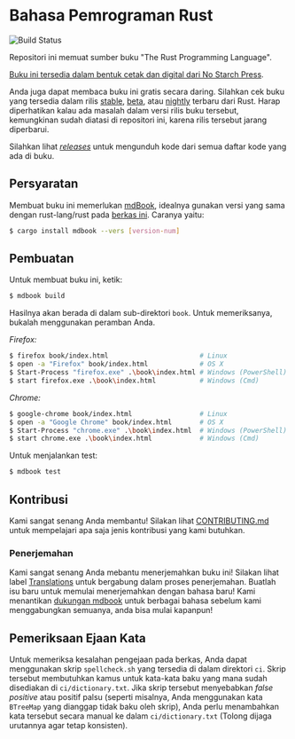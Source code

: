 # Bahasa Pemrograman Rust

![Build Status](https://github.com/rust-lang/book/workflows/CI/badge.svg)

Repositori ini memuat sumber buku "The Rust Programming Language".

[Buku ini tersedia dalam bentuk cetak dan digital dari No Starch Press][nostarch].

[nostarch]: https://nostarch.com/rust

Anda juga dapat membaca buku ini gratis secara daring. Silahkan cek buku yang     tersedia dalam rilis [stable], [beta], atau [nightly] terbaru dari Rust. Harap diperhatikan kalau ada masalah dalam versi rilis buku tersebut, kemungkinan sudah diatasi di repositori ini, karena rilis tersebut jarang diperbarui.

[stable]: https://doc.rust-lang.org/stable/book/
[beta]: https://doc.rust-lang.org/beta/book/
[nightly]: https://doc.rust-lang.org/nightly/book/

Silahkan lihat *[releases]* untuk mengunduh kode dari semua daftar kode yang ada di buku.

[releases]: https://github.com/rust-lang/book/releases

## Persyaratan

Membuat buku ini memerlukan [mdBook], idealnya gunakan versi yang sama     dengan  rust-lang/rust pada [berkas ini][rust-mdbook]. Caranya yaitu:

[mdBook]: https://github.com/rust-lang-nursery/mdBook
[rust-mdbook]: https://github.com/rust-lang/rust/blob/master/src/tools/rustbook/Cargo.toml

```bash
$ cargo install mdbook --vers [version-num]
```

## Pembuatan

Untuk membuat buku ini, ketik:

```bash
$ mdbook build
```

Hasilnya akan berada di dalam sub-direktori `book`. Untuk memeriksanya, bukalah menggunakan peramban Anda.

_Firefox:_

```bash
$ firefox book/index.html                       # Linux
$ open -a "Firefox" book/index.html             # OS X
$ Start-Process "firefox.exe" .\book\index.html # Windows (PowerShell)
$ start firefox.exe .\book\index.html           # Windows (Cmd)
```

_Chrome:_

```bash
$ google-chrome book/index.html                 # Linux
$ open -a "Google Chrome" book/index.html       # OS X
$ Start-Process "chrome.exe" .\book\index.html  # Windows (PowerShell)
$ start chrome.exe .\book\index.html            # Windows (Cmd)
```

Untuk menjalankan test:

```bash
$ mdbook test
```

## Kontribusi

Kami sangat senang Anda membantu! Silakan lihat [CONTRIBUTING.md][contrib] untuk mempelajari apa saja jenis kontribusi yang kami butuhkan.

[contrib]: https://github.com/rust-lang/book/blob/master/CONTRIBUTING.md

### Penerjemahan

Kami sangat senang Anda mebantu menerjemahkan buku ini! Silakan lihat label [Translations] untuk bergabung dalam proses penerjemahan. Buatlah isu baru untuk memulai menerjemahkan dengan bahasa baru! Kami menantikan [dukungan mdbook] untuk berbagai bahasa sebelum kami menggabungkan semuanya, anda bisa mulai kapanpun!

[Translations]: https://github.com/rust-lang/book/issues?q=is%3Aopen+is%3Aissue+label%3ATranslations
[dukungan mdbook]: https://github.com/rust-lang-nursery/mdBook/issues/5

## Pemeriksaan Ejaan Kata

Untuk memeriksa kesalahan pengejaan pada berkas, Anda dapat menggunakan skrip `spellcheck.sh`
yang tersedia di dalam direktori `ci`. Skrip tersebut membutuhkan kamus untuk kata-kata baku yang mana sudah disediakan di `ci/dictionary.txt`. Jika skrip tersebut menyebabkan *false positive* atau positif palsu (seperti misalnya, Anda menggunakan kata `BTreeMap` yang dianggap tidak baku oleh skrip),
Anda perlu menambahkan kata tersebut secara manual ke dalam `ci/dictionary.txt` (Tolong dijaga urutannya agar tetap konsisten).
